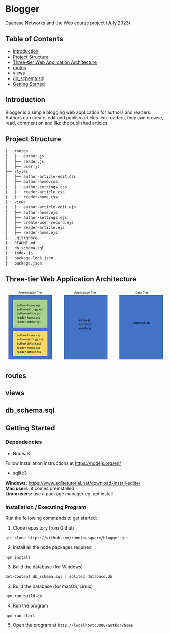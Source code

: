 # Blogger
Daabase Networks and the Web course project (July 2023)

## Table of Contents
- [Introduction](#introduction)
- [Project Structure](#project-structure)
- [Three-tier Web Application Architecture](#three-tier-web-application-architecture)
- [routes](#routes)
- [views](#views)
- [db_schema.sql](#db_schemasql)
- [Getting Started](#getting-started)

## Introduction
Blogger is a simple blogging web application for authors and readers. Authors can create, edit and publish articles. For readers, they can browse, read, comment on and like the published articles.

## Project Structure
```
├── routes
│   ├── author.js
│   ├── reader.js
│   ├── user.js
├── styles
│   ├── author-article-edit.css
│   ├── author-home.css
│   ├── author-settings.css
│   ├── reader-article.css
│   ├── reader-home.css
├── views
│   ├── author-article-edit.ejs
│   ├── author-home.ejs
│   ├── author-settings.ejs
│   ├── create-user-record.ejs
│   ├── reader-article.ejs
│   ├── reader-home.ejs
├── .gitignore
├── README.md
├── db_schema.sql
├── index.js
├── package-lock.json
├── package.json
```

## Three-tier Web Application Architecture
![alt text](three-tier-web-application-architecture.png)

## routes

## views

## db_schema.sql

## Getting Started
### Dependencies
- NodeJS

Follow installation instructions at https://nodejs.org/en/
- sqlite3

<b>Windows:</b> https://www.sqlitetutorial.net/download-install-sqlite/
<br>
<b>Mac users:</b> it comes preinstalled
<br>
<b>Linux users:</b> use a package manager eg. apt install

### Installation / Executing Program
Run the following commands to get started:
1. Clone repository from Github
```
git clone https://github.com/runningsquare/blogger.git
```
2. Install all the node packages required
```
npm install
```
3. Build the database (for Windows)
```
Get-Content db_schema.sql | sqlite3 database.db
```
3. Build the database (for macOS, Linux)
```
npm run build-db
```
4. Run the program
```
npm run start
```
5. Open the program at ```http://localhost:3000/author/home```
